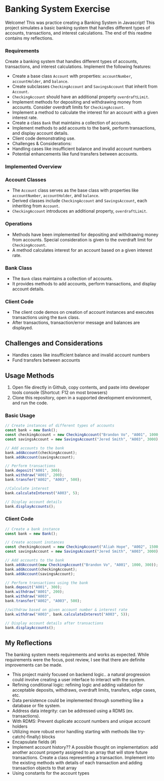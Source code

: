 # Banking System Exercise

Welcome! This was practice creating a Banking System in Javascript! This project simulates a basic banking system that handles different types of accounts, transactions, and interest calculations. The end of this readme contains my reflections.

### Requirements
Create a banking system that handles different types of accounts, transactions, and interest calculations. Implement the following features:
   - Create a base class `Account` with properties: `accountNumber`, `accountHolder`, and `balance`.
   - Create subclasses `CheckingAccount` and `SavingsAccount` that inherit from `Account`.
   - `CheckingAccount` should have an additional property `overdraftLimit`.
   - Implement methods for depositing and withdrawing money from accounts. Consider overdraft limits for `CheckingAccount`.
   - Implement a method to calculate the interest for an account with a given interest rate.
   - Create a class `Bank` that maintains a collection of accounts.
   - Implement methods to add accounts to the bank, perform transactions, and display account details.
   - Client code demonstrating use.
   - Challenges & Considerations:
   - Handling cases like insufficient balance and invalid account numbers
   - Potential enhancements like fund transfers between accounts.

### Implemented Overview

### Account Classes

- The `Account` class serves as the base class with properties like `accountNumber`, `accountHolder`, and `balance`.
- Derived classes include `CheckingAccount` and `SavingsAccount`, each inheriting from `Account`.
- `CheckingAccount` introduces an additional property, `overdraftLimit`.

### Operations

- Methods have been implemented for depositing and withdrawing money from accounts. Special consideration is given to the overdraft limit for `CheckingAccount`.
- A method calculates interest for an account based on a given interest rate.

### Bank Class

- The `Bank` class maintains a collection of accounts.
- It provides methods to add accounts, perform transactions, and display account details.

### Client Code

- The client code demos on creation of account instances and executes transactions using the `Bank` class.
- After transactions, transaction/error message and balances are displayed.

## Challenges and Considerations

- Handles cases like insufficient balance and invalid account numbers
- Fund transfers between accounts

## Usage Methods

1. Open file directly in Github, copy contents, and paste into developer tools console (Shortcut: F12 on most browsers)
2. Clone this repository, open in a supported development environment, and run the code.

### Basic Usage

```javascript
// Create instances of different types of accounts
const bank = new Bank();
const checkingAccount = new CheckingAccount("Brandon Vo", "A001", 1000, 300));
const savingsAccount = new SavingsAccount("Jered Smith", "A003", 3000);

// Add accounts to the bank
bank.addAccount(checkingAccount);
bank.addAccount(savingsAccount);

// Perform transactions
bank.deposit("A001", 300);
bank.withdraw("A001", 200);
bank.transfer("A002", "A003", 500);

//Calculate interest
bank.calculateInterest("A003", 5);

// Display account details
bank.displayAccounts();
```

### Client Code

```javascript
// Create a bank instance
const bank = new Bank();

// Create account instances
const checkingAccount = new CheckingAccount("Aliah Hope", "A002", 1500, 300));
const savingsAccount = new SavingsAccount("Jered Smith", "A003", 3000);

// Add accounts to the bank
bank.addAccount(new CheckingAccount("Brandon Vo", "A001", 1000, 300));
bank.addAccount(checkingAccount);
bank.addAccount(savingsAccount);

// Perform transactions using the bank
bank.deposit("A001", 300);
bank.withdraw("A001", 200);
bank.withdraw("A003", 
bank.transfer("A002", "A003", 500);

//withdraw based on given account number & interest rate 
bank.withdraw("A003", bank.calculateInterest("A003", 5));

// Display account details after transactions
bank.displayAccounts();
```

## My Reflections

The banking system meets requirements and works as expected. While requirements were the focus, post review, I see that there are definite improvements can be made.
- This project mainly focused on backend logic.. a natural progression could involve creating a user interface to interact with the system.
- Refining conditional logic: refining logic and adding validation for acceptable deposits, withdraws, overdraft limits, transfers, edge cases, etc.
- Data persistence could be implemented through something like a database or file system. 
- Address data integrity: can be addressed using a RDMS (ex. transactions).
- With RDMS: Prevent duplicate account numbers and unique account holders
- Utilizing more robust error handling starting with methods like try-catch(-finally) blocks
- Encapsulate fields (#)
- Implement account history?? A possible thought on implementation: add another account property assigned to an array that will store future transactions. Create a class representing a transaction. Implement into the existing methods with details of each transaction and adding transaction objects to that array
- Using constants for the account types
